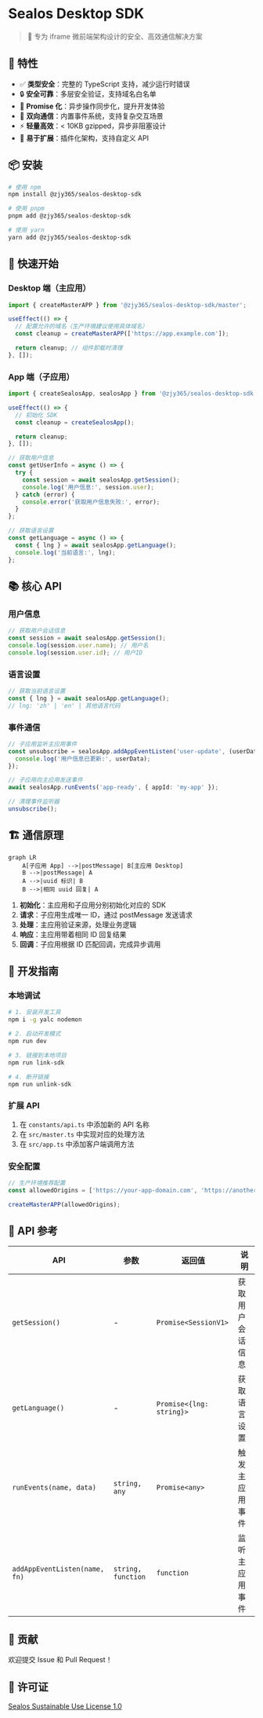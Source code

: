 # Sealos Desktop SDK

> 🚀 专为 iframe 微前端架构设计的安全、高效通信解决方案

## 🌟 特性

- ✅ **类型安全**：完整的 TypeScript 支持，减少运行时错误
- 🔒 **安全可靠**：多层安全验证，支持域名白名单
- 🚀 **Promise 化**：异步操作同步化，提升开发体验
- 🎯 **双向通信**：内置事件系统，支持复杂交互场景
- ⚡ **轻量高效**：< 10KB gzipped，异步非阻塞设计
- 🔧 **易于扩展**：插件化架构，支持自定义 API

## 📦 安装

```bash
# 使用 npm
npm install @zjy365/sealos-desktop-sdk

# 使用 pnpm
pnpm add @zjy365/sealos-desktop-sdk

# 使用 yarn
yarn add @zjy365/sealos-desktop-sdk
```

## 🚀 快速开始

### Desktop 端（主应用）

```typescript
import { createMasterAPP } from '@zjy365/sealos-desktop-sdk/master';

useEffect(() => {
  // 配置允许的域名（生产环境建议使用具体域名）
  const cleanup = createMasterAPP(['https://app.example.com']);

  return cleanup; // 组件卸载时清理
}, []);
```

### App 端（子应用）

```typescript
import { createSealosApp, sealosApp } from '@zjy365/sealos-desktop-sdk';

useEffect(() => {
  // 初始化 SDK
  const cleanup = createSealosApp();

  return cleanup;
}, []);

// 获取用户信息
const getUserInfo = async () => {
  try {
    const session = await sealosApp.getSession();
    console.log('用户信息:', session.user);
  } catch (error) {
    console.error('获取用户信息失败:', error);
  }
};

// 获取语言设置
const getLanguage = async () => {
  const { lng } = await sealosApp.getLanguage();
  console.log('当前语言:', lng);
};
```

## 📚 核心 API

### 用户信息

```typescript
// 获取用户会话信息
const session = await sealosApp.getSession();
console.log(session.user.name); // 用户名
console.log(session.user.id); // 用户ID
```

### 语言设置

```typescript
// 获取当前语言设置
const { lng } = await sealosApp.getLanguage();
// lng: 'zh' | 'en' | 其他语言代码
```

### 事件通信

```typescript
// 子应用监听主应用事件
const unsubscribe = sealosApp.addAppEventListen('user-update', (userData) => {
  console.log('用户信息已更新:', userData);
});

// 子应用向主应用发送事件
await sealosApp.runEvents('app-ready', { appId: 'my-app' });

// 清理事件监听器
unsubscribe();
```

## 🏗️ 通信原理

```mermaid
graph LR
    A[子应用 App] -->|postMessage| B[主应用 Desktop]
    B -->|postMessage| A
    A -->|uuid 标识| B
    B -->|相同 uuid 回复| A
```

1. **初始化**：主应用和子应用分别初始化对应的 SDK
2. **请求**：子应用生成唯一 ID，通过 postMessage 发送请求
3. **处理**：主应用验证来源，处理业务逻辑
4. **响应**：主应用带着相同 ID 回复结果
5. **回调**：子应用根据 ID 匹配回调，完成异步调用

## 🔧 开发指南

### 本地调试

```bash
# 1. 安装开发工具
npm i -g yalc nodemon

# 2. 启动开发模式
npm run dev

# 3. 链接到本地项目
npm run link-sdk

# 4. 断开链接
npm run unlink-sdk
```

### 扩展 API

1. 在 `constants/api.ts` 中添加新的 API 名称
2. 在 `src/master.ts` 中实现对应的处理方法
3. 在 `src/app.ts` 中添加客户端调用方法

### 安全配置

```typescript
// 生产环境推荐配置
const allowedOrigins = ['https://your-app-domain.com', 'https://another-app.com'];

createMasterAPP(allowedOrigins);
```

## 📖 API 参考

| API                           | 参数               | 返回值                   | 说明             |
| ----------------------------- | ------------------ | ------------------------ | ---------------- |
| `getSession()`                | -                  | `Promise<SessionV1>`     | 获取用户会话信息 |
| `getLanguage()`               | -                  | `Promise<{lng: string}>` | 获取语言设置     |
| `runEvents(name, data)`       | `string, any`      | `Promise<any>`           | 触发主应用事件   |
| `addAppEventListen(name, fn)` | `string, function` | `function`               | 监听主应用事件   |

## 🤝 贡献

欢迎提交 Issue 和 Pull Request！

## 📄 许可证

[Sealos Sustainable Use License 1.0](https://github.com/labring/sealos/blob/main/LICENSE.md)
